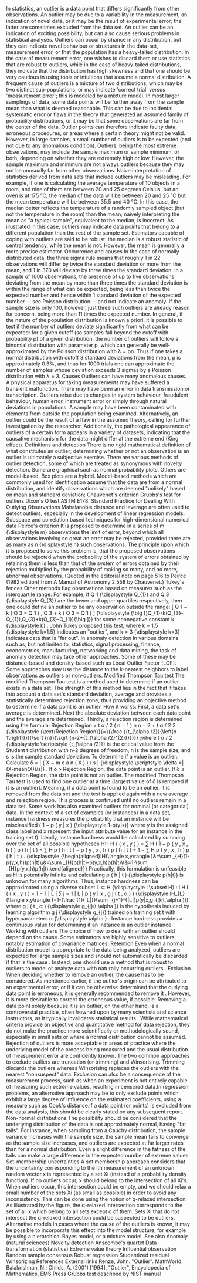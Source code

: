 In statistics, an outlier is a data point that differs significantly
from other observations. An outlier may be due to a variability in the
measurement, an indication of novel data, or it may be the result of
experimental error; the latter are sometimes excluded from the data set.
An outlier can be an indication of exciting possibility, but can also
cause serious problems in statistical analyses. Outliers can occur by
chance in any distribution, but they can indicate novel behaviour or
structures in the data-set, measurement error, or that the population
has a heavy-tailed distribution. In the case of measurement error, one
wishes to discard them or use statistics that are robust to outliers,
while in the case of heavy-tailed distributions, they indicate that the
distribution has high skewness and that one should be very cautious in
using tools or intuitions that assume a normal distribution. A frequent
cause of outliers is a mixture of two distributions, which may be two
distinct sub-populations, or may indicate \'correct trial\' versus
\'measurement error\'; this is modeled by a mixture model. In most
larger samplings of data, some data points will be further away from the
sample mean than what is deemed reasonable. This can be due to
incidental systematic error or flaws in the theory that generated an
assumed family of probability distributions, or it may be that some
observations are far from the center of the data. Outlier points can
therefore indicate faulty data, erroneous procedures, or areas where a
certain theory might not be valid. However, in large samples, a small
number of outliers is to be expected (and not due to any anomalous
condition). Outliers, being the most extreme observations, may include
the sample maximum or sample minimum, or both, depending on whether they
are extremely high or low. However, the sample maximum and minimum are
not always outliers because they may not be unusually far from other
observations. Naive interpretation of statistics derived from data sets
that include outliers may be misleading. For example, if one is
calculating the average temperature of 10 objects in a room, and nine of
them are between 20 and 25 degrees Celsius, but an oven is at 175 °C,
the median of the data will be between 20 and 25 °C but the mean
temperature will be between 35.5 and 40 °C. In this case, the median
better reflects the temperature of a randomly sampled object (but not
the temperature in the room) than the mean; naively interpreting the
mean as \"a typical sample\", equivalent to the median, is incorrect. As
illustrated in this case, outliers may indicate data points that belong
to a different population than the rest of the sample set. Estimators
capable of coping with outliers are said to be robust: the median is a
robust statistic of central tendency, while the mean is not. However,
the mean is generally a more precise estimator. Occurrence and causes In
the case of normally distributed data, the three sigma rule means that
roughly 1 in 22 observations will differ by twice the standard deviation
or more from the mean, and 1 in 370 will deviate by three times the
standard deviation. In a sample of 1000 observations, the presence of up
to five observations deviating from the mean by more than three times
the standard deviation is within the range of what can be expected,
being less than twice the expected number and hence within 1 standard
deviation of the expected number -- see Poisson distribution -- and not
indicate an anomaly. If the sample size is only 100, however, just three
such outliers are already reason for concern, being more than 11 times
the expected number. In general, if the nature of the population
distribution is known a priori, it is possible to test if the number of
outliers deviate significantly from what can be expected: for a given
cutoff (so samples fall beyond the cutoff with probability p) of a given
distribution, the number of outliers will follow a binomial distribution
with parameter p, which can generally be well-approximated by the
Poisson distribution with λ = pn. Thus if one takes a normal
distribution with cutoff 3 standard deviations from the mean, p is
approximately 0.3%, and thus for 1000 trials one can approximate the
number of samples whose deviation exceeds 3 sigmas by a Poisson
distribution with λ = 3. Causes Outliers can have many anomalous causes.
A physical apparatus for taking measurements may have suffered a
transient malfunction. There may have been an error in data transmission
or transcription. Outliers arise due to changes in system behaviour,
fraudulent behaviour, human error, instrument error or simply through
natural deviations in populations. A sample may have been contaminated
with elements from outside the population being examined. Alternatively,
an outlier could be the result of a flaw in the assumed theory, calling
for further investigation by the researcher. Additionally, the
pathological appearance of outliers of a certain form appears in a
variety of datasets, indicating that the causative mechanism for the
data might differ at the extreme end (King effect). Definitions and
detection There is no rigid mathematical definition of what constitutes
an outlier; determining whether or not an observation is an outlier is
ultimately a subjective exercise. There are various methods of outlier
detection, some of which are treated as synonymous with novelty
detection. Some are graphical such as normal probability plots. Others
are model-based. Box plots are a hybrid. Model-based methods which are
commonly used for identification assume that the data are from a normal
distribution, and identify observations which are deemed \"unlikely\"
based on mean and standard deviation: Chauvenet\'s criterion Grubbs\'s
test for outliers Dixon\'s Q test ASTM E178: Standard Practice for
Dealing With Outlying Observations Mahalanobis distance and leverage are
often used to detect outliers, especially in the development of linear
regression models. Subspace and correlation based techniques for
high-dimensional numerical data Peirce\'s criterion It is proposed to
determine in a series of m {\\displaystyle m} observations the limit of
error, beyond which all observations involving so great an error may be
rejected, provided there are as many as n {\\displaystyle n} such
observations. The principle upon which it is proposed to solve this
problem is, that the proposed observations should be rejected when the
probability of the system of errors obtained by retaining them is less
than that of the system of errors obtained by their rejection multiplied
by the probability of making so many, and no more, abnormal
observations. (Quoted in the editorial note on page 516 to Peirce (1982
edition) from A Manual of Astronomy 2:558 by Chauvenet.) Tukey\'s fences
Other methods flag observations based on measures such as the
interquartile range. For example, if Q 1 {\\displaystyle Q\_{1}} and Q 3
{\\displaystyle Q\_{3}} are the lower and upper quartiles respectively,
then one could define an outlier to be any observation outside the
range: \[ Q 1 − k ( Q 3 − Q 1 ) , Q 3 + k ( Q 3 − Q 1 ) \]
{\\displaystyle {\\big
\[}Q\_{1}-k(Q\_{3}-Q\_{1}),Q\_{3}+k(Q\_{3}-Q\_{1}){\\big \]}} for some
nonnegative constant k {\\displaystyle k} . John Tukey proposed this
test, where k = 1.5 {\\displaystyle k=1.5} indicates an \"outlier\", and
k = 3 {\\displaystyle k=3} indicates data that is \"far out\". In
anomaly detection In various domains such as, but not limited to,
statistics, signal processing, finance, econometrics, manufacturing,
networking and data mining, the task of anomaly detection may take other
approaches. Some of these may be distance-based and density-based such
as Local Outlier Factor (LOF). Some approaches may use the distance to
the k-nearest neighbors to label observations as outliers or
non-outliers. Modified Thompson Tau test The modified Thompson Tau test
is a method used to determine if an outlier exists in a data set. The
strength of this method lies in the fact that it takes into account a
data set\'s standard deviation, average and provides a statistically
determined rejection zone; thus providing an objective method to
determine if a data point is an outlier. How it works: First, a data
set\'s average is determined. Next the absolute deviation between each
data point and the average are determined. Thirdly, a rejection region
is determined using the formula: Rejection Region = t α / 2 ( n − 1 ) n
n − 2 + t α / 2 2 {\\displaystyle {\\text{Rejection Region}}{=}{\\frac
{{t\_{\\alpha /2}}{\\left(n-1\\right)}}{{\\sqrt {n}}{\\sqrt
{n-2+{t\_{\\alpha /2}\^{2}}}}}}} ;where t α / 2 {\\displaystyle
\\scriptstyle {t\_{\\alpha /2}}} is the critical value from the Student
t distribution with n-2 degrees of freedom, n is the sample size, and s
is the sample standard deviation. To determine if a value is an outlier:
Calculate δ = \| ( X − m e a n ( X ) ) / s \| {\\displaystyle
\\scriptstyle \\delta =\|(X-mean(X))/s\|} . If δ \> Rejection Region,
the data point is an outlier. If δ ≤ Rejection Region, the data point is
not an outlier. The modified Thompson Tau test is used to find one
outlier at a time (largest value of δ is removed if it is an outlier).
Meaning, if a data point is found to be an outlier, it is removed from
the data set and the test is applied again with a new average and
rejection region. This process is continued until no outliers remain in
a data set. Some work has also examined outliers for nominal (or
categorical) data. In the context of a set of examples (or instances) in
a data set, instance hardness measures the probability that an instance
will be misclassified ( 1 − p ( y \| x ) {\\displaystyle 1-p(y\|x)}
where y is the assigned class label and x represent the input attribute
value for an instance in the training set t). Ideally, instance hardness
would be calculated by summing over the set of all possible hypotheses
H: I H ( ⟨ x , y ⟩ ) = ∑ H ( 1 − p ( y , x , h ) ) p ( h \| t ) = ∑ H p
( h \| t ) − p ( y , x , h ) p ( h \| t ) = 1 − ∑ H p ( y , x , h ) p (
h \| t ) . {\\displaystyle {\\begin{aligned}IH(\\langle x,y\\rangle
)&=\\sum \_{H}(1-p(y,x,h))p(h\|t)\\\\&=\\sum
\_{H}p(h\|t)-p(y,x,h)p(h\|t)\\\\&=1-\\sum
\_{H}p(y,x,h)p(h\|t).\\end{aligned}}} Practically, this formulation is
unfeasible as H is potentially infinite and calculating p ( h \| t )
{\\displaystyle p(h\|t)} is unknown for many algorithms. Thus, instance
hardness can be approximated using a diverse subset L ⊂ H
{\\displaystyle L\\subset H} : I H L ( ⟨ x , y ⟩ ) = 1 − 1 \| L \| ∑ j =
1 \| L \| p ( y \| x , g j ( t , α ) ) {\\displaystyle IH\_{L}(\\langle
x,y\\rangle )=1-{\\frac {1}{\|L\|}}\\sum
\_{j=1}\^{\|L\|}p(y\|x,g\_{j}(t,\\alpha ))} where g j ( t , α )
{\\displaystyle g\_{j}(t,\\alpha )} is the hypothesis induced by
learning algorithm g j {\\displaystyle g\_{j}} trained on training set t
with hyperparameters α {\\displaystyle \\alpha } . Instance hardness
provides a continuous value for determining if an instance is an outlier
instance. Working with outliers The choice of how to deal with an
outlier should depend on the cause. Some estimators are highly sensitive
to outliers, notably estimation of covariance matrices. Retention Even
when a normal distribution model is appropriate to the data being
analyzed, outliers are expected for large sample sizes and should not
automatically be discarded if that is the case . Instead, one should use
a method that is robust to outliers to model or analyze data with
naturally occurring outliers . Exclusion When deciding whether to remove
an outlier, the cause has to be considered. As mentioned earlier, if the
outlier\'s origin can be attributed to an experimental error, or if it
can be otherwise determined that the outlying data point is erroneous,
it is generally recommended to remove it . However, it is more desirable
to correct the erroneous value, if possible. Removing a data point
solely because it is an outlier, on the other hand, is a controversial
practice, often frowned upon by many scientists and science instructors,
as it typically invalidates statistical results . While mathematical
criteria provide an objective and quantitative method for data
rejection, they do not make the practice more scientifically or
methodologically sound, especially in small sets or where a normal
distribution cannot be assumed. Rejection of outliers is more acceptable
in areas of practice where the underlying model of the process being
measured and the usual distribution of measurement error are confidently
known. The two common approaches to exclude outliers are truncation (or
trimming) and Winsorising. Trimming discards the outliers whereas
Winsorising replaces the outliers with the nearest \"nonsuspect\" data.
Exclusion can also be a consequence of the measurement process, such as
when an experiment is not entirely capable of measuring such extreme
values, resulting in censored data.In regression problems, an
alternative approach may be to only exclude points which exhibit a large
degree of influence on the estimated coefficients, using a measure such
as Cook\'s distance.If a data point (or points) is excluded from the
data analysis, this should be clearly stated on any subsequent report.
Non-normal distributions The possibility should be considered that the
underlying distribution of the data is not approximately normal, having
\"fat tails\". For instance, when sampling from a Cauchy distribution,
the sample variance increases with the sample size, the sample mean
fails to converge as the sample size increases, and outliers are
expected at far larger rates than for a normal distribution. Even a
slight difference in the fatness of the tails can make a large
difference in the expected number of extreme values. Set-membership
uncertainties A set membership approach considers that the uncertainty
corresponding to the ith measurement of an unknown random vector x is
represented by a set Xi (instead of a probability density function). If
no outliers occur, x should belong to the intersection of all Xi\'s.
When outliers occur, this intersection could be empty, and we should
relax a small number of the sets Xi (as small as possible) in order to
avoid any inconsistency. This can be done using the notion of q-relaxed
intersection. As illustrated by the figure, the q-relaxed intersection
corresponds to the set of all x which belong to all sets except q of
them. Sets Xi that do not intersect the q-relaxed intersection could be
suspected to be outliers. Alternative models In cases where the cause of
the outliers is known, it may be possible to incorporate this effect
into the model structure, for example by using a hierarchical Bayes
model, or a mixture model. See also Anomaly (natural sciences) Novelty
detection Anscombe\'s quartet Data transformation (statistics) Extreme
value theory Influential observation Random sample consensus Robust
regression Studentized residual Winsorizing References External links
Renze, John. \"Outlier\". MathWorld. Balakrishnan, N.; Childs, A. (2001)
\[1994\], \"Outlier\", Encyclopedia of Mathematics, EMS Press Grubbs
test described by NIST manual
